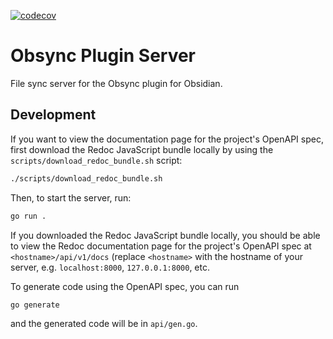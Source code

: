 [![codecov](https://codecov.io/gh/raian621/obsync-server/graph/badge.svg?token=VNEFZMUP9R)](https://codecov.io/gh/raian621/obsync-server)

# Obsync Plugin Server

File sync server for the Obsync plugin for Obsidian.

## Development

If you want to view the documentation page for the project's OpenAPI spec,
first download the Redoc JavaScript bundle locally by using the 
`scripts/download_redoc_bundle.sh` script:

```sh
./scripts/download_redoc_bundle.sh
```

Then, to start the server, run:

```sh
go run .
```

If you downloaded the Redoc JavaScript bundle locally, you should be able to
view the Redoc documentation page for the project's OpenAPI spec at
`<hostname>/api/v1/docs` (replace `<hostname>` with the hostname of your server,
e.g. `localhost:8000`, `127.0.0.1:8000`, etc.

To generate code using the OpenAPI spec, you can run

```sh
go generate
```

and the generated code will be in `api/gen.go`.
